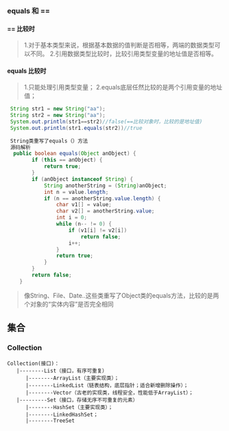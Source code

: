 ### equals 和 ==
#### == 比较时 
> 1.对于基本类型来说，根据基本数据的值判断是否相等，两端的数据类型可以不同。
2.引用数据类型比较时，比较引用类型变量的地址值是否相等。

#### equals 比较时
> 1.只能处理引用类型变量；
2.equals底层任然比较的是两个引用变量的地址值；
```java
 String str1 = new String("aa");
 String str2 = new String("aa");
 System.out.println(str1==str2)//false(==比较对象时，比较的是地址值)
 System.out.println(str1.equals(str2))//true
 
 String类重写了equals（）方法
 源码解析
  public boolean equals(Object anObject) {
        if (this == anObject) {
            return true;
        }
        if (anObject instanceof String) {
            String anotherString = (String)anObject;
            int n = value.length;
            if (n == anotherString.value.length) {
                char v1[] = value;
                char v2[] = anotherString.value;
                int i = 0;
                while (n-- != 0) {
                    if (v1[i] != v2[i])
                        return false;
                    i++;
                }
                return true;
            }
        }
        return false;
    }
```
> 像String、File、Date..这些类重写了Object类的equals方法，比较的是两个对象的“实体内容”是否完全相同

## 集合
### Collection
```
Collection(接口)：
   |--------List（接口，有序可重复）
      |--------ArrayList（主要实现类）；
      |--------LinkedList（链表结构，底层指针；适合新增删除操作）；
      |--------Vector（古老的实现类，线程安全，性能低于ArrayList）；
   |---------Set（接口，存储无序不可重复的元素）
      |--------HashSet（主要实现类）；
      |--------LinkedHashSet；
      |--------TreeSet 
```
